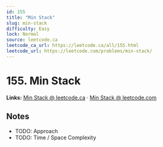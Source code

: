 ```yaml
--- 
id: 155
title: "Min Stack"
slug: min-stack
difficulty: Easy
lock: Normal
source: leetcode.ca
leetcode_ca_url: https://leetcode.ca/all/155.html
leetcode_url: https://leetcode.com/problems/min-stack/
---
```


# 155. Min Stack

**Links:** [Min Stack @ leetcode.ca](https://leetcode.ca/all/155.html) · [Min Stack @ leetcode.com](https://leetcode.com/problems/min-stack/)

## Notes
- TODO: Approach
- TODO: Time / Space Complexity
